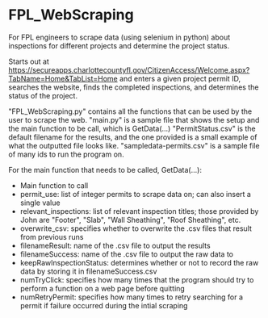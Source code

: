 # FPL_WebScraping
For FPL engineers to scrape data (using selenium in python) about inspections for different projects and determine the project status.

Starts out at https://secureapps.charlottecountyfl.gov/CitizenAccess/Welcome.aspx?TabName=Home&TabList=Home and enters a given project permit ID, searches the website, finds the completed inspections, and determines the status of the project.

"FPL_WebScraping.py" contains all the functions that can be used by the user to scrape the web.
"main.py" is a sample file that shows the setup and the main function to be call, which is GetData(...)
"PermitStatus.csv" is the default filename for the results, and the one provided is a small example of what the outputted file looks like.
"sampledata-permits.csv" is a sample file of many ids to run the program on.

For the main function that needs to be called, GetData(...):
  - Main function to call
  - permit_use: list of integer permits to scrape data on; can also insert a single value
  - relevant_inspections: list of relevant inspection titles; those provided by John are "Footer", "Slab", "Wall Sheathing", "Roof Sheathing", etc.
  - overwrite_csv: specifies whether to overwrite the .csv files that result from previous runs
  - filenameResult: name of the .csv file to output the results
  - filenameSuccess: name of the .csv file to output the raw data to
  - keepRawInspectionStatus: determines whether or not to record the raw data by storing it in filenameSuccess.csv
  - numTryClick: specifies how many times that the program should try to perform a function on a web page before quitting
  - numRetryPermit: specifies how many times to retry searching for a permit if failure occurred during the intial scraping


